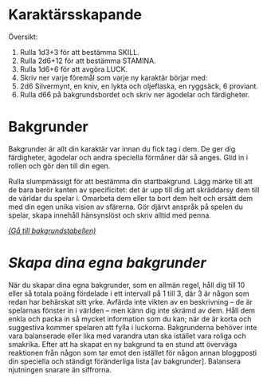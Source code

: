 # Karaktärsskapande

Översikt:
1. Rulla 1d3+3 för att bestämma SKILL.
2. Rulla 2d6+12 för att bestämma STAMINA.
3. Rulla 1d6+6 för att avgöra LUCK.
4. Skriv ner varje föremål som varje ny karaktär börjar med:
5. 2d6 Silvermynt, en kniv, en lykta och oljeflaska, en ryggsäck, 6 proviant.
6. Rulla d66 på bakgrundsbordet och skriv ner ägodelar och färdigheter.

# Bakgrunder

Bakgrunder är allt din karaktär var innan du fick tag i dem. De ger dig färdigheter, ägodelar och andra speciella förmåner där så anges. Glid in i rollen och gör den till din egen. 

Rulla slumpmässigt för att bestämma din startbakgrund. Lägg märke till att de bara berör kanten av specificitet: det är upp till dig att skräddarsy dem till de världar du spelar i. Omarbeta dem eller ta bort dem helt och ersätt dem med din egen unika vision av sfärerna. Gör djärvt anspråk på spelen du spelar, skapa innehåll hänsynslöst och skriv alltid med penna.

[*(Gå till bakgrundstabellen)*](bakgrundstabellen.md)

# *Skapa dina egna bakgrunder*

När du skapar dina egna bakgrunder, som en allmän regel, håll dig till 10 eller så totala poäng fördelade i ett intervall på 1 till 3, där 3 är någon som redan har behärskat sitt yrke. Avfärda inte vikten av en beskrivning – de är spelarnas fönster in i världen – men känn dig inte skrämd av dem. Håll dem enkla och packa in så mycket information som du kan; när de är korta och suggestiva kommer spelaren att fylla i luckorna. Bakgrunderna behöver inte vara balanserade eller lika med varandra utan ska istället vara roliga och smakrika. Efter att ha skapat en ny bakgrund ta en stund att överväga reaktionen från någon som tar emot den istället för någon annan bloggposti din speciella och ständigt föränderliga lista [av bakgrunder]. Balansera njutningen snarare än siffrorna.


